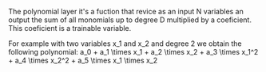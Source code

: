 The polynomial layer it's a fuction that revice as an input N variables an output the sum of all monomials up to degree D multiplied by a coeficient. This coeficient is a trainable variable.

For example with two variables x_1 and x_2 and degree 2 we obtain the following polynomial: a_0 + a_1 \times x_1 + a_2 \times x_2 + a_3 \times x_1^2 + a_4 \times x_2^2 + a_5 \times x_1 \times x_2
